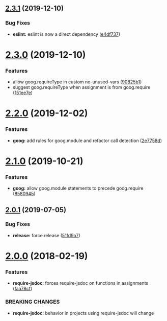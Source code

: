 ## [2.3.1](https://github.com/ngageoint/eslint-plugin-opensphere/compare/v2.3.0...v2.3.1) (2019-12-10)


### Bug Fixes

* **eslint:** eslint is now a direct dependency ([e4df737](https://github.com/ngageoint/eslint-plugin-opensphere/commit/e4df737c6212d63699376d7d7b4bdd5adc8cc73f))

# [2.3.0](https://github.com/ngageoint/eslint-plugin-opensphere/compare/v2.2.0...v2.3.0) (2019-12-10)


### Features

* allow goog.requireType in custom no-unused-vars ([90825b1](https://github.com/ngageoint/eslint-plugin-opensphere/commit/90825b195e571abc70bb55ad52ce271e8c85c561))
* suggest goog.requireType when assignment is from goog.require ([151ee7e](https://github.com/ngageoint/eslint-plugin-opensphere/commit/151ee7efb813b4310ef05833429c61e67afad940))

# [2.2.0](https://github.com/ngageoint/eslint-plugin-opensphere/compare/v2.1.0...v2.2.0) (2019-12-02)


### Features

* **goog:** add rules for goog.module and refactor call detection ([2e7758d](https://github.com/ngageoint/eslint-plugin-opensphere/commit/2e7758d4eca2242b31e7a37c2361de2a4f9eec02))

# [2.1.0](https://github.com/ngageoint/eslint-plugin-opensphere/compare/v2.0.1...v2.1.0) (2019-10-21)


### Features

* **goog:** allow goog.module statements to precede goog.require ([8580945](https://github.com/ngageoint/eslint-plugin-opensphere/commit/8580945a5680ef3e08ad37c5e3de4b3bd8cbd014))

## [2.0.1](https://github.com/ngageoint/eslint-plugin-opensphere/compare/v2.0.0...v2.0.1) (2019-07-05)


### Bug Fixes

* **release:** force release ([51fd9a7](https://github.com/ngageoint/eslint-plugin-opensphere/commit/51fd9a7))

<a name="2.0.0"></a>
# [2.0.0](https://github.com/ngageoint/eslint-plugin-opensphere/compare/v1.0.0...v2.0.0) (2018-02-19)


### Features

* **require-jsdoc:** forces require-jsdoc on functions in assignments ([faa78cf](https://github.com/ngageoint/eslint-plugin-opensphere/commit/faa78cf))


### BREAKING CHANGES

* **require-jsdoc:** behavior in projects using require-jsdoc will change
